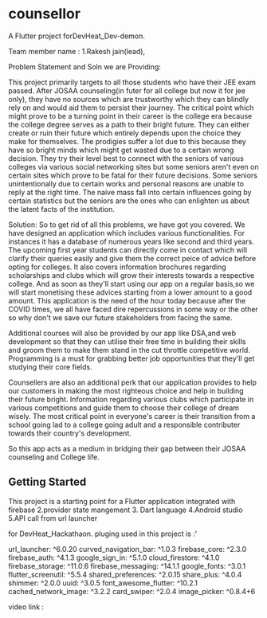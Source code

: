 # counsellor

A Flutter project forDevHeat_Dev-demon.

Team member name :
1.Rakesh jain(lead),


 Problem Statement and Soln we are Providing:
 
 
 This project primarily targets to all those students who have their JEE exam passed. After JOSAA counseling(in futer for all college but now it for jee only), they have no sources which are trustworthy which they can blindly rely on and would aid them to persist their journey. The critical point which might prove to be a turning point in their career is the college era because the college degree serves as a path to their bright future. They can either create or ruin their future which entirely depends upon the choice they make for themselves. The prodigies suffer a lot due to this because they have so bright minds which might get wasted due to a certain wrong decision. They try their level best to connect with the seniors of various colleges via various social networking sites but some seniors aren't even on certain sites which prove to be  fatal for their future decisions. Some seniors unintentionally due to certain works and personal reasons are unable to reply at the right time.
The naive mass fall into certain influences going by certain statistics but  the seniors are the ones who can enlighten us about the latent facts of the institution.



Solution:
So to get rid of all this problems, we have got you covered. We have designed an application which includes various functionalities. For  instances it has a database of numerous years like second and third years. The upcoming first year students can directly  come in contact which will clarify their queries easily and give them the correct peice of advice before opting for colleges. It also covers information brochures regarding scholarships and clubs which will grow their interests towards a respective college. And as soon as they'll start using our app on a regular basis,so we will start monetising these advices starting from a lower amount to a good amount. This application is the need of the hour today because after the COVID times, we all have faced dire repercussions in some way or the  other so why don't we save our future stakeholders from facing the same.


Additional courses will also be provided
by our app like DSA,and web development so that they can utilise their free time in building their skills and groom them to make them stand in the cut throttle competitive world. Programming is a must for grabbing better job opportunities that they'll get studying their core fields. 

Counsellers are also an additional perk that our application provides to help our customers in making the most  righteous choice and help in building their future bright. 
Information regarding various clubs which participate in various competitions and guide them to choose  their college of dream wisely.
The most critical point in everyone's career is their transition from a school going lad to a college going adult and a responsible contributer towards their country's development.


So this app acts as a medium in bridging their gap between their JOSAA counseling and College life.


## Getting Started




This project is a starting point for a Flutter application integrated with
firebase 
2.provider state mangement 
3. Dart language
4.Android studio
5.API call from url launcher

for DevHeat_Hackathaon.
pluging used in this project is :'

  url_launcher: ^6.0.20
  curved_navigation_bar: ^1.0.3
  firebase_core: ^2.3.0
  firebase_auth: ^4.1.3
  google_sign_in: ^5.1.0
  cloud_firestore: ^4.1.0
  firebase_storage: ^11.0.6
  firebase_messaging: ^14.1.1
  google_fonts: ^3.0.1
  flutter_screenutil: ^5.5.4
  shared_preferences: ^2.0.15
  share_plus: ^4.0.4
  shimmer: ^2.0.0
  uuid: ^3.0.5
  font_awesome_flutter: ^10.2.1
  cached_network_image: ^3.2.2
  card_swiper: ^2.0.4
  image_picker: ^0.8.4+6

video link :



